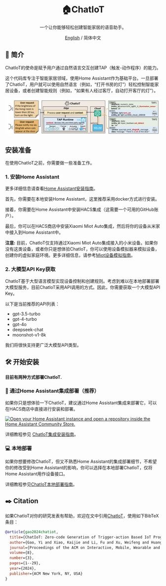 <div align="center">

<h1 align="center">🏠ChatIoT</h1>
一个让你能够轻松创建智能家居的语音助手。

[English](./README.md) / 简体中文
</div>

## :pencil: 简介
ChatIoT的使命是赋予用户通过自然语言交互创建TAP（触发-动作程序）的能力。

这个代码库专注于智能家居领域，使用Home Assistant作为基础平台。一旦部署了ChatIoT，用户就可以使用自然语言（例如，“打开书房的灯”）轻松控制智能家居设备，或者创建智能规则（例如，“如果有人经过客厅，自动打开客厅的灯”）。

<p align="center">
<a href=""><img src="docs\resources\ChatIoT_overview.png" width="500px"></a>
</p>

## 安装准备
在使用ChatIoT之前，你需要做一些准备工作。
### 1. 安装Home Assistant
更多详细信息请查看[Home Assistant安装指南](./docs/Home_Assistant_Setup.md)。

首先，你需要在本地安装Home Assistant，这里推荐采用docker方式进行安装。

接着，你需要在Home Assistant中安装HACS集成（这需要一个可用的GitHub账户）。

最后，你可以在HACS商店中安装Xiaomi Miot Auto集成，然后将你的设备从米家中接入到Home Assistant中。

**注意:** 目前，ChatIoT仅支持通过Xiaomi Miot Auto集成接入的小米设备。如果你没有这类设备，或者你只是想体验ChatIoT，你可以使用设备模拟器来模拟设备，创建你的虚拟家庭环境。更多详细信息，请参考[Miot设备模拟指南](./docs/Miot_Device_Setup.md)。

### 2. 大模型API Key获取
ChatIoT基于大型语言模型实现设备控制和创建规则。考虑到难以在本地部署部署大模型服务，目前ChatIoT采用API调用的方式。因此，你需要获取一个大模型API Key。

以下是当前推荐的API列表：

- gpt-3.5-turbo
- gpt-4-turbo
- gpt-4o
- deepseek-chat
- moonshot-v1-8k

我们将很快支持更广泛大模型API类型。


## :hammer_and_wrench: 开始安装
**目前有两种方式部署ChatIoT.**

### :whale: 通过Home Assistant集成部署（推荐）

如果你只是想体验一下ChatIoT，建议通过Home Assistant集成来部署它，可以在HACS商店中直接进行安装和部署。

[![Open your Home Assistant instance and open a repository inside the Home Assistant Community Store.](https://my.home-assistant.io/badges/hacs_repository.svg)](https://my.home-assistant.io/redirect/hacs_repository/?category=Integration&repository=ChatIoT&owner=ifcarpediem)

详细教程参见 [ChatIoT集成安装指南](./docs/ChatIoT_Integration_Setup.md)。

### :computer: 本地部署

如果你想要修改ChatIoT，但又不熟悉Home Assistant的集成部署细节，不希望你的修改受到Home Assistant的影响，你可以选择在本地部署ChatIoT，仅将Home Assistant用作设备接口。

详细教程参见[ChatIoT本地部署指南](./docs/Deploy_Locally_Setup.md)。

## :black_nib: Citation

如果ChatIoT对你的研究发表有帮助，欢迎在文中引用[ChatIoT](https://maestro.acm.org/trk/clickp?ref=z16l2snue3_2-310b8_0x33ae25x01410&doi=3678585)，使用如下BibTeX条目：

```bibtex
@article{gao2024chatiot,
  title={ChatIoT: Zero-code Generation of Trigger-action Based IoT Programs},
  author={Gao, Yi and Xiao, Kaijie and Li, Fu and Xu, Weifeng and Huang, Jiaming and Dong, Wei},
  journal={Proceedings of the ACM on Interactive, Mobile, Wearable and Ubiquitous Technologies},
  volume={8},
  number={3},
  pages={1--29},
  year={2024},
  publisher={ACM New York, NY, USA}
}
```